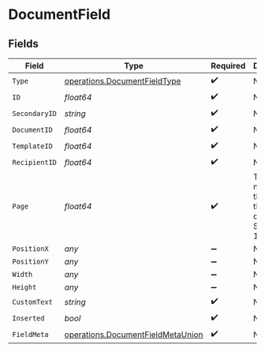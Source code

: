 # DocumentField


## Fields

| Field                                                                                  | Type                                                                                   | Required                                                                               | Description                                                                            |
| -------------------------------------------------------------------------------------- | -------------------------------------------------------------------------------------- | -------------------------------------------------------------------------------------- | -------------------------------------------------------------------------------------- |
| `Type`                                                                                 | [operations.DocumentFieldType](../../models/operations/documentfieldtype.md)           | :heavy_check_mark:                                                                     | N/A                                                                                    |
| `ID`                                                                                   | *float64*                                                                              | :heavy_check_mark:                                                                     | N/A                                                                                    |
| `SecondaryID`                                                                          | *string*                                                                               | :heavy_check_mark:                                                                     | N/A                                                                                    |
| `DocumentID`                                                                           | *float64*                                                                              | :heavy_check_mark:                                                                     | N/A                                                                                    |
| `TemplateID`                                                                           | *float64*                                                                              | :heavy_check_mark:                                                                     | N/A                                                                                    |
| `RecipientID`                                                                          | *float64*                                                                              | :heavy_check_mark:                                                                     | N/A                                                                                    |
| `Page`                                                                                 | *float64*                                                                              | :heavy_check_mark:                                                                     | The page number of the field on the document. Starts from 1.                           |
| `PositionX`                                                                            | *any*                                                                                  | :heavy_minus_sign:                                                                     | N/A                                                                                    |
| `PositionY`                                                                            | *any*                                                                                  | :heavy_minus_sign:                                                                     | N/A                                                                                    |
| `Width`                                                                                | *any*                                                                                  | :heavy_minus_sign:                                                                     | N/A                                                                                    |
| `Height`                                                                               | *any*                                                                                  | :heavy_minus_sign:                                                                     | N/A                                                                                    |
| `CustomText`                                                                           | *string*                                                                               | :heavy_check_mark:                                                                     | N/A                                                                                    |
| `Inserted`                                                                             | *bool*                                                                                 | :heavy_check_mark:                                                                     | N/A                                                                                    |
| `FieldMeta`                                                                            | [operations.DocumentFieldMetaUnion](../../models/operations/documentfieldmetaunion.md) | :heavy_check_mark:                                                                     | N/A                                                                                    |